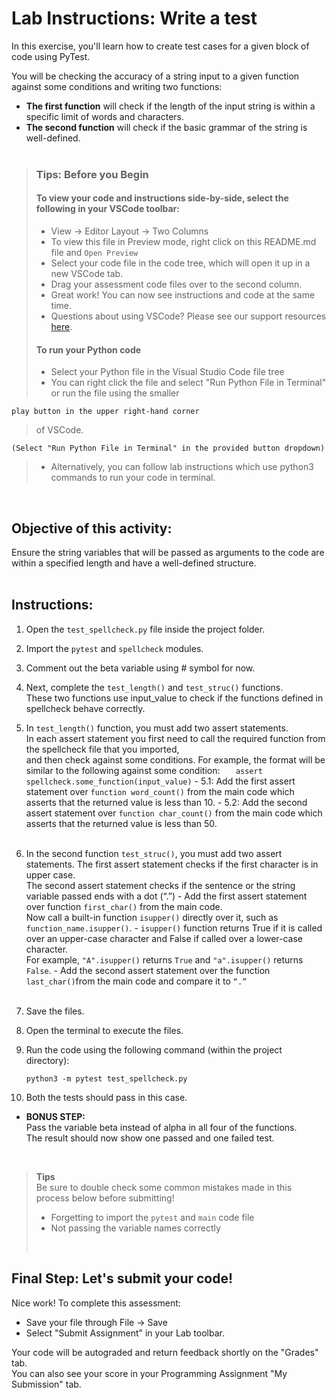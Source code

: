 # Lab Instructions: Write a test

In this exercise, you'll learn how to create test cases for a given block of code using PyTest.

You will be checking the accuracy of a string input to a given function against some conditions and writing two functions:

-   **The first function** will check if the length of the input string is within a  
    specific limit of words and characters.
-   **The second function** will check if the basic grammar of the string is well-defined.
    <br><br>

> ### **Tips: Before you Begin**
>
> #### **To view your code and instructions side-by-side**, select the following in your VSCode toolbar:
>
> -   View -> Editor Layout -> Two Columns
> -   To view this file in Preview mode, right click on this README.md file and `Open Preview`
> -   Select your code file in the code tree, which will open it up in a new VSCode tab.
> -   Drag your assessment code files over to the second column.
> -   Great work! You can now see instructions and code at the same time.
> -   Questions about using VSCode? Please see our support resources [here](https://www.coursera.org/learn/programming-in-python/supplement/2IEyt/visual-studio-code-on-coursera).
>
> #### **To run your Python code**
>
> -   Select your Python file in the Visual Studio Code file tree
> -   You can right click the file and select "Run Python File in Terminal"
>     or run the file using the smaller

    play button in the upper right-hand corner

> of VSCode.

    (Select "Run Python File in Terminal" in the provided button dropdown)

> -   Alternatively, you can follow lab instructions which use python3 commands to run your code in terminal.

<br>

## Objective of this activity:

Ensure the string variables that will be passed as arguments to the code are within a specified length and have a well-defined structure.<br><br>

## Instructions:

1. Open the `test_spellcheck.py` file inside the project folder.

2. Import the `pytest` and `spellcheck` modules.
3. Comment out the beta variable using # symbol for now.
4. Next, complete the `test_length()` and `test_struc()` functions.  
   These two functions use input_value to check if the functions defined in spellcheck behave correctly.
5. In `test_length()` function, you must add two assert statements.  
    In each assert statement you first need to call the required function from the spellcheck file that you imported,  
    and then check against some conditions. For example, the format will be similar to the following against some condition:
   `    assert spellcheck.some_function(input_value)
   ` - 5.1: Add the first assert statement over `function word_count()` from the main code which asserts that the returned value is less than 10. - 5.2: Add the second assert statement over `function char_count()` from the main code which asserts that the returned value is less than 50.
   <br><br>

6. In the second function `test_struc()`, you must add two assert statements. The first assert statement checks if the first character is in upper case.  
   The second assert statement checks if the sentence or the string variable passed ends with a dot (“.”) - Add the first assert statement over function `first_char()` from the main code.  
    Now call a built-in function `isupper()` directly over it, such as `function_name.isupper()`. - `isupper()` function returns True if it is called over an upper-case character and False if called over a lower-case character.  
    For example, `"A".isupper()` returns `True` and `"a".isupper()` returns `False`. - Add the second assert statement over the function `last_char()`from the main code and compare it to `“.” `
   <br><br>

7. Save the files.
8. Open the terminal to execute the files.
9. Run the code using the following command (within the project directory):
    ```
    python3 -m pytest test_spellcheck.py
    ```
10. Both the tests should pass in this case.

-   **BONUS STEP:**<br>
    Pass the variable beta instead of alpha in all four of the functions.  
    The result should now show one passed and one failed test.

<br>

> **Tips**<br>
> Be sure to double check some common mistakes made in this process
> below before submitting!
>
> -   Forgetting to import the `pytest` and `main` code file
> -   Not passing the variable names correctly
>
> <br>

## Final Step: Let's submit your code!

Nice work! To complete this assessment:

-   Save your file through File -> Save
-   Select "Submit Assignment" in your Lab toolbar.

Your code will be autograded and return feedback shortly on the "Grades" tab.  
You can also see your score in your Programming Assignment "My Submission" tab.
<br> <br>
